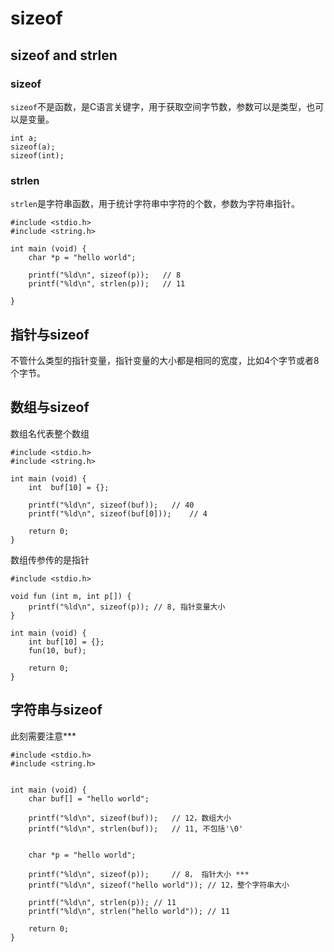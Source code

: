# sizeof

## sizeof and strlen

### sizeof

`sizeof`不是函数，是C语言关键字，用于获取空间字节数，参数可以是类型，也可以是变量。

```
int a;
sizeof(a);
sizeof(int);
```

### strlen

`strlen`是字符串函数，用于统计字符串中字符的个数，参数为字符串指针。

```
#include <stdio.h>
#include <string.h>

int main (void) {
    char *p = "hello world";

    printf("%ld\n", sizeof(p));   // 8
    printf("%ld\n", strlen(p));   // 11

}
```

## 指针与sizeof

不管什么类型的指针变量，指针变量的大小都是相同的宽度，比如4个字节或者8个字节。

## 数组与sizeof

数组名代表整个数组

```
#include <stdio.h>
#include <string.h>

int main (void) {
    int  buf[10] = {};

    printf("%ld\n", sizeof(buf));   // 40
    printf("%ld\n", sizeof(buf[0]));    // 4

    return 0;
}
```

数组传参传的是指针

```
#include <stdio.h>

void fun (int m, int p[]) {
    printf("%ld\n", sizeof(p)); // 8, 指针变量大小
}

int main (void) {
    int buf[10] = {};
    fun(10, buf);

    return 0;
}
```

## 字符串与sizeof

此刻需要注意***

```
#include <stdio.h>
#include <string.h>


int main (void) {
    char buf[] = "hello world";

    printf("%ld\n", sizeof(buf));   // 12，数组大小
    printf("%ld\n", strlen(buf));   // 11, 不包括'\0'


    char *p = "hello world";

    printf("%ld\n", sizeof(p));     // 8， 指针大小 ***
    printf("%ld\n", sizeof("hello world")); // 12，整个字符串大小

    printf("%ld\n", strlen(p)); // 11
    printf("%ld\n", strlen("hello world")); // 11

    return 0;
}
```
